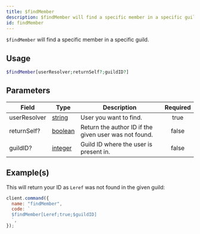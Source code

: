 ```yaml
---
title: $findMember
description: $findMember will find a specific member in a specific guild by their name.
id: findMember
---
```


`$findMember` will find a specific member in a specific guild.

## Usage

```php
$findMember[userResolver;returnSelf?;guildID?]
```

## Parameters

| Field        | Type                                                                                                | Description                                           | Required |
| ------------ | --------------------------------------------------------------------------------------------------- | ----------------------------------------------------- | :------: |
| userResolver | [string](https://developer.mozilla.org/en-US/docs/Web/JavaScript/Reference/Global_Objects/String)   | User you want to find.                                |   true   |
| returnSelf?  | [boolean](https://developer.mozilla.org/en-US/docs/Web/JavaScript/Reference/Global_Objects/Boolean) | Return the author ID if the given user was not found. |  false   |
| guildID?     | [integer](https://developer.mozilla.org/en-US/docs/Web/JavaScript/Reference/Global_Objects/Integer) | Guild ID where the user is present in.                |  false   |

## Example(s)

This will return your ID as `Leref` was not found in the given guild:

```javascript
client.command({
  name: "findMember",
  code: `
  $findMember[Leref;true;$guildID]
  `,
});
```
